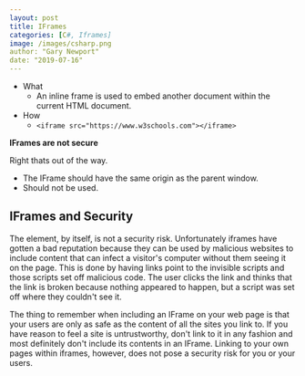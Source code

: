 ```yaml
---
layout: post
title: IFrames
categories: [C#, Iframes]
image: /images/csharp.png
author: "Gary Newport"
date: "2019-07-16"
---
```


* What
  * An inline frame is used to embed another document within the current HTML document.
* How
  * ``` <iframe src="https://www.w3schools.com"></iframe> ```

__IFrames are not secure__

Right thats out of the way.

* The IFrame should have the same origin as the parent window.
* Should not be used.

## IFrames and Security

The element, by itself, is not a security risk. Unfortunately iframes have gotten a bad reputation because they can be used by malicious websites to include content that can infect a visitor's computer without them seeing it on the page. This is done by having links point to the invisible scripts and those scripts set off malicious code. The user clicks the link and thinks that the link is broken because nothing appeared to happen, but a script was set off where they couldn't see it.

The thing to remember when including an IFrame on your web page is that your users are only as safe as the content of all the sites you link to. If you have reason to feel a site is untrustworthy, don't link to it in any fashion and most definitely don't include its contents in an IFrame. Linking to your own pages within iframes, however, does not pose a security risk for you or your users.

